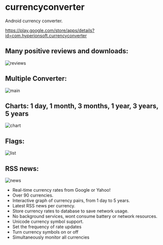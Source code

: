 currencyconverter
=================

Android currency converter. 

https://play.google.com/store/apps/details?id=com.hyperionsoft.currencyconverter

Many positive reviews and downloads:
-------------------------------------
![reviews](https://github.com/vichou/currencyconverter/raw/master/screenshots/reviews.png)

Multiple Converter:
-------------------------------------
![main](https://github.com/vichou/currencyconverter/raw/master/screenshots/main.png)

Charts: 1 day, 1 month, 3 months, 1 year, 3 years, 5 years
-------------------------------------
![chart](https://github.com/vichou/currencyconverter/raw/master/screenshots/chart.png)

Flags:
-------------------------------------
![list](https://github.com/vichou/currencyconverter/raw/master/screenshots/list.png)

RSS news:
-------------------------------------
![news](https://github.com/vichou/currencyconverter/raw/master/screenshots/news.png)

- Real-time currency rates from Google or Yahoo!
- Over 90 currencies.
- Interactive graph of currency pairs, from 1 day to 5 years.
- Latest RSS news per currency.
- Store currency rates to database to save network usage.
- No background services, wont consume battery or network resources.
- Unicode currency symbol support.
- Set the frequency of rate updates
- Turn currency symbols on or off
- Simultaneously monitor all currencies
